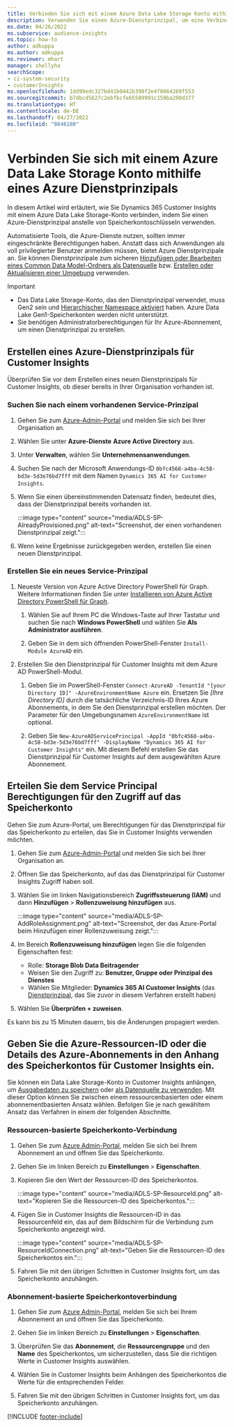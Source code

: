 ```yaml
---
title: Verbinden Sie sich mit einem Azure Data Lake Storage Konto mithilfe eines Dienstprinzipals
description: Verwenden Sie einen Azure-Dienstprinzipal, um eine Verbindung zu Ihrem eigenen Data Lake herzustellen.
ms.date: 04/26/2022
ms.subservice: audience-insights
ms.topic: how-to
author: adkuppa
ms.author: adkuppa
ms.reviewer: mhart
manager: shellyha
searchScope:
- ci-system-security
- customerInsights
ms.openlocfilehash: 1dd99edc327bd41b0442b390f2e4f8664269f553
ms.sourcegitcommit: b7dbcd5627c2ebfbcfe65589991c159ba290d377
ms.translationtype: HT
ms.contentlocale: de-DE
ms.lasthandoff: 04/27/2022
ms.locfileid: "8646180"
---
```

# <a name="connect-to-an-azure-data-lake-storage-account-by-using-an-azure-service-principal"></a>Verbinden Sie sich mit einem Azure Data Lake Storage Konto mithilfe eines Azure Dienstprinzipals

In diesem Artikel wird erläutert, wie Sie Dynamics 365 Customer Insights mit einem Azure Data Lake Storage-Konto verbinden, indem Sie einen Azure-Dienstprinzipal anstelle von Speicherkontoschlüsseln verwenden. 

Automatisierte Tools, die Azure-Dienste nutzen, sollten immer eingeschränkte Berechtigungen haben. Anstatt dass sich Anwendungen als voll privilegierter Benutzer anmelden müssen, bietet Azure Dienstprinzipale an. Sie können Dienstprinzipale zum sicheren [Hinzufügen oder Bearbeiten eines Common Data Model-Ordners als Datenquelle](connect-common-data-model.md) bzw. [Erstellen oder Aktualisieren einer Umgebung](create-environment.md) verwenden.

> [!IMPORTANT]
> - Das Data Lake Storage-Konto, das den Dienstprinzipal verwendet, muss Gen2 sein und [Hierarchischer Namespace aktiviert](/azure/storage/blobs/data-lake-storage-namespace) haben. Azure Data Lake Gen1-Speicherkonten werden nicht unterstützt.
> - Sie benötigen Administratorberechtigungen für Ihr Azure-Abonnement, um einen Dienstprinzipal zu erstellen.

## <a name="create-an-azure-service-principal-for-customer-insights"></a>Erstellen eines Azure-Dienstprinzipals für Customer Insights

Überprüfen Sie vor dem Erstellen eines neuen Dienstprinzipals für Customer Insights, ob dieser bereits in Ihrer Organisation vorhanden ist.

### <a name="look-for-an-existing-service-principal"></a>Suchen Sie nach einem vorhandenen Service-Prinzipal

1. Gehen Sie zum [Azure-Admin-Portal](https://portal.azure.com) und melden Sie sich bei Ihrer Organisation an.

2. Wählen Sie unter **Azure-Dienste** **Azure Active Directory** aus.

3. Unter **Verwalten**, wählen Sie **Unternehmensanwendungen**.

4. Suchen Sie nach der Microsoft Anwendungs-ID `0bfc4568-a4ba-4c58-bd3e-5d3e76bd7fff` mit dem Namen `Dynamics 365 AI for Customer Insights`.

5. Wenn Sie einen übereinstimmenden Datensatz finden, bedeutet dies, dass der Dienstprinzipal bereits vorhanden ist. 
   
   :::image type="content" source="media/ADLS-SP-AlreadyProvisioned.png" alt-text="Screenshot, der einen vorhandenen Dienstprinzipal zeigt.":::
   
6. Wenn keine Ergebnisse zurückgegeben werden, erstellen Sie einen neuen Dienstprinzipal.

### <a name="create-a-new-service-principal"></a>Erstellen Sie ein neues Service-Prinzipal

1. Neueste Version von Azure Active Directory PowerShell für Graph. Weitere Informationen finden Sie unter [Installieren von Azure Active Directory PowerShell für Graph](/powershell/azure/active-directory/install-adv2).

   1. Wählen Sie auf Ihrem PC die Windows-Taste auf Ihrer Tastatur und suchen Sie nach **Windows PowerShell** und wählen Sie **Als Administrator ausführen**.
   
   1. Geben Sie in dem sich öffnenden PowerShell-Fenster `Install-Module AzureAD` ein.

2. Erstellen Sie den Dienstprinzipal für Customer Insights mit dem Azure AD PowerShell-Modul.

   1. Geben Sie im PowerShell-Fenster `Connect-AzureAD -TenantId "[your Directory ID]" -AzureEnvironmentName Azure` ein. Ersetzen Sie *[Ihre Directory ID]* durch die tatsächliche Verzeichnis-ID Ihres Azure Abonnements, in dem Sie den Dienstprinzipal erstellen möchten. Der Parameter für den Umgebungsnamen `AzureEnvironmentName` ist optional.
  
   1. Geben Sie `New-AzureADServicePrincipal -AppId "0bfc4568-a4ba-4c58-bd3e-5d3e76bd7fff" -DisplayName "Dynamics 365 AI for Customer Insights"` ein. Mit diesem Befehl erstellen Sie das Dienstprinzipal für Customer Insights auf dem ausgewählten Azure Abonnement. 

## <a name="grant-permissions-to-the-service-principal-to-access-the-storage-account"></a>Erteilen Sie dem Service Principal Berechtigungen für den Zugriff auf das Speicherkonto

Gehen Sie zum Azure-Portal, um Berechtigungen für das Dienstprinzipal für das Speicherkonto zu erteilen, das Sie in Customer Insights verwenden möchten.

1. Gehen Sie zum [Azure-Admin-Portal](https://portal.azure.com) und melden Sie sich bei Ihrer Organisation an.

1. Öffnen Sie das Speicherkonto, auf das das Dienstprinzipal für Customer Insights Zugriff haben soll.

1. Wählen Sie im linken Navigationsbereich **Zugriffssteuerung (IAM)** und dann **Hinzufügen** >  **Rollenzuweisung hinzufügen** aus.

   :::image type="content" source="media/ADLS-SP-AddRoleAssignment.png" alt-text="Screenshot, der das Azure-Portal beim Hinzufügen einer Rollenzuweisung zeigt.":::

1. Im Bereich **Rollenzuweisung hinzufügen** legen Sie die folgenden Eigenschaften fest:
   - Rolle: **Storage Blob Data Beitragender**
   - Weisen Sie den Zugriff zu: **Benutzer, Gruppe oder Prinzipal des Dienstes**
   - Wählen Sie Mitglieder: **Dynamics 365 AI Customer Insights** (das [Dienstprinzipal](#create-a-new-service-principal), das Sie zuvor in diesem Verfahren erstellt haben)

1.  Wählen Sie **Überprüfen + zuweisen**.

Es kann bis zu 15 Minuten dauern, bis die Änderungen propagiert werden.

## <a name="enter-the-azure-resource-id-or-the-azure-subscription-details-in-the-storage-account-attachment-to-customer-insights"></a>Geben Sie die Azure-Ressourcen-ID oder die Details des Azure-Abonnements in den Anhang des Speicherkontos für Customer Insights ein.

Sie können ein Data Lake Storage-Konto in Customer Insights anhängen, um [Ausgabedaten zu speichern](manage-environments.md) oder [als Datenquelle zu verwenden](connect-dataverse-managed-lake.md). Mit dieser Option können Sie zwischen einem ressourcenbasierten oder einem abonnementbasierten Ansatz wählen. Befolgen Sie je nach gewähltem Ansatz das Verfahren in einem der folgenden Abschnitte.

### <a name="resource-based-storage-account-connection"></a>Ressourcen-basierte Speicherkonto-Verbindung

1. Gehen Sie zum [Azure Admin-Portal](https://portal.azure.com), melden Sie sich bei Ihrem Abonnement an und öffnen Sie das Speicherkonto.

1. Gehen Sie im linken Bereich zu **Einstellungen** > **Eigenschaften**.

1. Kopieren Sie den Wert der Ressourcen-ID des Speicherkontos.

   :::image type="content" source="media/ADLS-SP-ResourceId.png" alt-text="Kopieren Sie die Ressourcen-ID des Speicherkontos.":::

1. Fügen Sie in Customer Insights die Ressourcen-ID in das Ressourcenfeld ein, das auf dem Bildschirm für die Verbindung zum Speicherkonto angezeigt wird.

   :::image type="content" source="media/ADLS-SP-ResourceIdConnection.png" alt-text="Geben Sie die Ressourcen-ID des Speicherkontos ein.":::   

1. Fahren Sie mit den übrigen Schritten in Customer Insights fort, um das Speicherkonto anzuhängen.

### <a name="subscription-based-storage-account-connection"></a>Abonnement-basierte Speicherkontoverbindung

1. Gehen Sie zum [Azure Admin-Portal](https://portal.azure.com), melden Sie sich bei Ihrem Abonnement an und öffnen Sie das Speicherkonto.

1. Gehen Sie im linken Bereich zu **Einstellungen** > **Eigenschaften**.

1. Überprüfen Sie das **Abonnement**, die **Ressourcengruppe** und den **Name** des Speicherkontos, um sicherzustellen, dass Sie die richtigen Werte in Customer Insights auswählen.

1. Wählen Sie in Customer Insights beim Anhängen des Speicherkontos die Werte für die entsprechenden Felder.

1. Fahren Sie mit den übrigen Schritten in Customer Insights fort, um das Speicherkonto anzuhängen.


[!INCLUDE [footer-include](includes/footer-banner.md)]